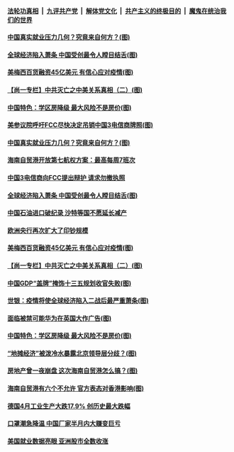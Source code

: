 ####  [法轮功真相](../../../../basic/blob/master/README.md?t=06100736) &nbsp;|&nbsp; [九评共产党](../../../../9ping.md/blob/master/README.md?t=06100736) &nbsp;|&nbsp; [解体党文化](../../../../jtdwh.md/blob/master/README.md?t=06100736)  &nbsp;|&nbsp; [共产主义的终极目的](../../../../gczydzjmd.md/blob/master/README.md?t=06100736) &nbsp;|&nbsp; [魔鬼在统治我们的世界](../../../../mgztzwmdsj.md/blob/master/README.md?t=06100736) 

#### [中国真实就业压力几何？究竟来自何方？(图)](../pages/p5/935996.md?t=06100736) 

#### [全球经济陷入萧条 中国受创最令人瞠目结舌(图)](../pages/p5/935992.md?t=06100736) 

#### [美梅西百货融资45亿美元 有信心应对疫情(图)](../pages/p5/935911.md?t=06100736) 

#### [【尚一专栏】中共灭亡之中美关系真相（二）(图)](../pages/p5/935916.md?t=06100736) 


#### [中国特色：学区房降级 最大风险不是房价(图)](../pages/p5/935893.md?t=06100736) 

#### [美参议院呼吁FCC尽快决定吊销中国3电信商牌照(图)](../pages/p5/936012.md?t=06100736) 

#### [中国真实就业压力几何？究竟来自何方？(图)](../pages/p5/935996.md?t=06100736) 

#### [海南自贸港开放第七航权方案：最高每周7班次](../pages/p5/935994.md?t=06100736) 

#### [中国3电信商向FCC提出辩护 请求勿撤执照](../pages/p5/935993.md?t=06100736) 

#### [全球经济陷入萧条 中国受创最令人瞠目结舌(图)](../pages/p5/935992.md?t=06100736) 

#### [中国石油进口破纪录 沙特等国不愿延长减产](../pages/p5/935990.md?t=06100736) 

#### [欧洲央行再次扩大了印钞规模](../pages/p5/935988.md?t=06100736) 

#### [美梅西百货融资45亿美元 有信心应对疫情(图)](../pages/p5/935911.md?t=06100736) 

#### [【尚一专栏】中共灭亡之中美关系真相（二）(图)](../pages/p5/935916.md?t=06100736) 

#### [中国GDP“盖牌”掩饰十三五规划收官失败(图)](../pages/p5/935914.md?t=06100736) 


#### [世银：疫情将使全球经济陷入二战后最严重萧条(图)](../pages/p5/935912.md?t=06100736) 

#### [面临被禁可能华为在英国大作广告(图)](../pages/p5/935910.md?t=06100736) 

#### [中国特色：学区房降级 最大风险不是房价(图)](../pages/p5/935893.md?t=06100736) 

#### [“地摊经济”被泼冷水暴露北京领导层分歧？(图)](../pages/p5/935909.md?t=06100736) 

#### [房地产曾一夜崩盘 这次海南自贸港怎么搞？(图)](../pages/p5/935881.md?t=06100736) 

#### [海南自贸港有六个不允许 官方表态对香港影响(图)](../pages/p5/935874.md?t=06100736) 

#### [德国4月工业生产大跌17.9% 创历史最大跌幅](../pages/p5/935870.md?t=06100736) 

#### [口罩潮急降温 中国厂家半月内大赚变巨亏](../pages/p5/935869.md?t=06100736) 

#### [美国就业数据亮眼 亚洲股市全数收涨](../pages/p5/935868.md?t=06100736) 

